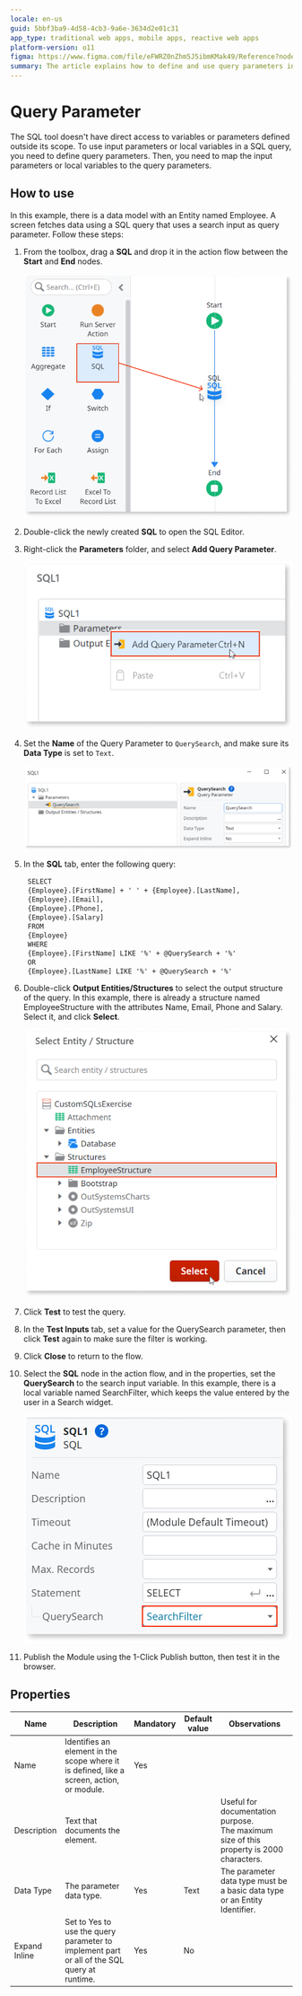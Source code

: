 ```yaml
---
locale: en-us
guid: 5bbf3ba9-4d58-4cb3-9a6e-3634d2e01c31
app_type: traditional web apps, mobile apps, reactive web apps
platform-version: o11
figma: https://www.figma.com/file/eFWRZ0nZhm5J5ibmKMak49/Reference?node-id=1469:2187
summary: The article explains how to define and use query parameters in SQL queries within a Service Studio environment, using an Employee data model example
---
```

# Query Parameter

The SQL tool doesn't have direct access to variables or parameters defined outside its scope. To use input parameters or local variables in a SQL query, you need to define query parameters. Then, you need to map the input parameters or local variables to the query parameters. 

## How to use

In this example, there is a data model with an Entity named Employee. A screen fetches data using a SQL query that uses a search input as query parameter. Follow these steps:

1. From the toolbox, drag a **SQL** and drop it in the action flow between the **Start** and **End** nodes.

    ![Screenshot showing how to add a SQL element to the action flow in Service Studio](images/add-sql-ss.png "Adding SQL to Action Flow")

1. Double-click the newly created **SQL** to open the SQL Editor.

1. Right-click the **Parameters** folder, and select **Add Query Parameter**.

    ![Screenshot illustrating the addition of a query parameter in Service Studio](images/add-queryparameter-ss.png "Adding Query Parameter")

1. Set the **Name** of the Query Parameter to `QuerySearch`, and make sure its **Data Type** is set to `Text`.

    ![Screenshot depicting the process of naming a query parameter as 'QuerySearch' in Service Studio](images/name-queryparameter-ss.png "Naming Query Parameter")

1. In the **SQL** tab, enter the following query:

        SELECT
        {Employee}.[FirstName] + ' ' + {Employee}.[LastName],
        {Employee}.[Email],
        {Employee}.[Phone],
        {Employee}.[Salary]
        FROM
        {Employee}
        WHERE
        {Employee}.[FirstName] LIKE '%' + @QuerySearch + '%'
        OR
        {Employee}.[LastName] LIKE '%' + @QuerySearch + '%'

1. Double-click **Output Entities/Structures** to select the output structure of
the query. In this example, there is already a structure named EmployeeStructure with the attributes Name, Email, Phone and Salary. Select it, and click **Select**.

    ![Screenshot showing the selection of the output structure named EmployeeStructure in Service Studio](images/output-structure-ss.png "Selecting Output Structure")

1. Click **Test** to test the query.

1. In the **Test Inputs** tab, set a value for the QuerySearch parameter, then click **Test** again to make sure the filter is working.

1. Click **Close** to return to the flow. 

1. Select the **SQL** node in the action flow, and in the properties, set the **QuerySearch** to the search input variable. In this example, there is a local variable named SearchFilter, which keeps the value entered by the user in a Search widget.

    ![Screenshot demonstrating how to set the value of the 'QuerySearch' parameter to a local variable in Service Studio](images/set-parameter-value-ss.png "Setting Parameter Value")

1. Publish the Module using the 1-Click Publish button, then test it in the browser.

## Properties

<table markdown="1">
<thead>
<tr>
<th>Name</th>
<th>Description</th>
<th>Mandatory</th>
<th>Default value</th>
<th>Observations</th>
</tr>
</thead>
<tbody>
<tr>
<td title="Name">Name</td>
<td>Identifies an element in the scope where it is defined, like a screen, action, or module.</td>
<td>Yes</td>
<td></td>
<td></td>
</tr>
<tr>
<td title="Description">Description</td>
<td>Text that documents the element.</td>
<td></td>
<td></td>
<td>Useful for documentation purpose.<br/>The maximum size of this property is 2000 characters.</td>
</tr>
<tr>
<td title="Data Type">Data Type</td>
<td>The parameter data type.</td>
<td>Yes</td>
<td>Text</td>
<td>The parameter data type must be a basic data type or an Entity Identifier.</td>
</tr>
<tr>
<td title="Expand Inline">Expand Inline</td>
<td>Set to Yes to use the query parameter to implement part or all of the SQL query at runtime.</td>
<td>Yes</td>
<td>No</td>
<td></td>
</tr>
</tbody>
</table>

